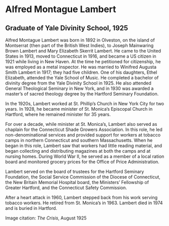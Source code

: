 # Alfred Montague Lambert
## Graduate of Yale Divinity School, 1925
Alfred Montague Lambert was born in 1892 in Olveston, on the island of Montserrat (then part of the British West Indies), to Joseph Mainwaring Brown Lambert and Mary Elizabeth Skerrit Lambert. He came to the United States in 1913, moved to Connecticut in 1916, and became a US citizen in 1921 while living in New Haven. At the time he petitioned for citizenship, he was employed as a metal inspector. He was married to Winifred Augusta Smith Lambert in 1917; they had five children. One of his daughters, Ethel Elizabeth, attended the Yale School of Music. He completed a bachelor of divinity degree from the Yale Divinity School in 1925. He also attended General Theological Seminary in New York, and in 1930 was awarded a master’s of sacred theology degree by the Hartford Seminary Foundation.

In the 1920s, Lambert worked at St. Phillip’s Church in New York City for two years. In 1928, he became minister of St. Monica’s Episcopal Church in Hartford, where he remained minister for 35 years. 

For over a decade, while minister at St. Monica’s, Lambert also served as chaplain for the Connecticut Shade Growers Association. In this role, he led non-denominational services and provided support for workers at tobacco camps in northern Connecticut and southern Massachusetts. When he began in this role, Lambert saw that workers had little reading material, and began collecting and distributing magazines at both the camps and at nursing homes. During World War II, he served as a member of a local ration board and monitored grocery prices for the Office of Price Administration.

Lambert served on the board of trustees for the Hartford Seminary Foundation, the Social Service Commission of the Diocese of Connecticut, the New Britain Memorial Hospital board, the Ministers’ Fellowship of Greater Hartford, and the Connecticut Safety Commission. 

After a heart attack in 1960, Lambert stepped back from his work serving tobacco workers. He retired from St. Monica’s in 1963. Lambert died in 1974 and is buried in Hartford.

Image citation: *The Crisis*, August 1925
